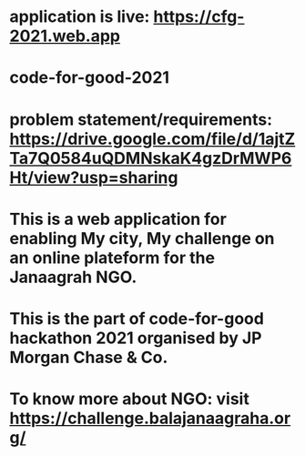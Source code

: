 # application is live: https://cfg-2021.web.app
# code-for-good-2021
# problem statement/requirements: https://drive.google.com/file/d/1ajtZTa7Q0584uQDMNskaK4gzDrMWP6Ht/view?usp=sharing
# This is a web application for enabling My city, My challenge on an online plateform for the Janaagrah NGO.
# This is the part of code-for-good hackathon 2021 organised by JP Morgan Chase & Co.
# To know more about NGO: visit https://challenge.balajanaagraha.org/

